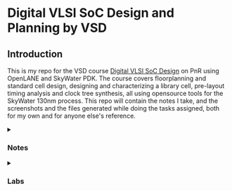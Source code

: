 <h1> Digital VLSI SoC Design and Planning by VSD </h1>
<h2> Introduction </h2>

This is my repo for the VSD course [Digital VLSI SoC Design](https://vsdsquadron.vlsisystemdesign.com/digital-vlsi-soc-design-and-planning/) on PnR using OpenLANE and SkyWater PDK. The course covers floorplanning and standard cell design, designing and characterizing a library cell, pre-layout timing analysis and clock tree synthesis, all using opensource tools for the SkyWater 130nm process. This repo will contain the notes I take, and the screenshots and the files generated while doing the tasks assigned, both for my own and for anyone else's reference.

<details>
<summary> <h3>Notes</h3> </summary>
  
</details>

<details>
<summary> <h3>Labs</h3> </summary>
<details>
<summary> <h4>Section 1</h4> </summary>

1. The directory containing OpenLANE is cd'ed to, using the command: 

```bash
cd ~/Desktop/work/tools/openlane_working_dir/openlane
```

2. The script to enter the interactive shell of the docker container containing openLANE has been aliased to the alias given below. This has to be run next:

```
docker
```

3. Now that we have entered the shell of the container, we run openLANE. OpenLANE can be run in two modes: autonomous or interactive. we run openLANE in interactive mode by running the script:

```
./flow.tcl -interactive
```
  This opens a tcl shell that accepts tcl commands.

4. Required package is loaded with the tcl command:

```tcl
package require openlane 0.9
```
</details>

</details>


